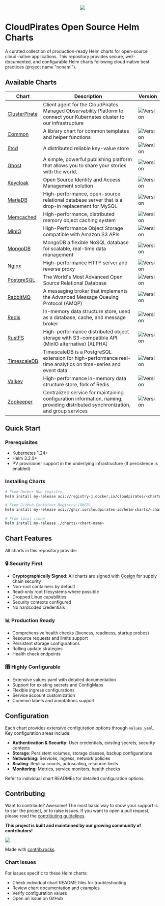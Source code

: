 <p align="center">
    <a href="https://artifacthub.io/packages/search?org=cloudpirates">
      <img src="https://img.shields.io/endpoint?url=https://artifacthub.io/badge/repository/cloudpirates" />
    </a>
</p>

# CloudPirates Open Source Helm Charts

A curated collection of production-ready Helm charts for open-source cloud-native applications.
This repository provides secure, well-documented, and configurable Helm charts following cloud-native best practices (project name "nonami").

## Available Charts

| Chart                                  | Description                                                                                                               | Version |
| -------------------------------------- | ------------------------------------------------------------------------------------------------------------------------- | ------- |
| [ClusterPirate](charts/clusterpirate/) | Client agent for the CloudPirates Managed Observability Platform to connect your Kubernetes cluster to our infrastructure | ![Version](https://img.shields.io/badge/dynamic/yaml?url=https://raw.githubusercontent.com/CloudPirates-io/helm-charts/main/charts/clusterpirate/Chart.yaml&label=&query=version&prefix=v) |
| [Common](charts/common/)               | A library chart for common templates and helper functions                                                                 | ![Version](https://img.shields.io/badge/dynamic/yaml?url=https://raw.githubusercontent.com/CloudPirates-io/helm-charts/main/charts/common/Chart.yaml&label=&query=version&prefix=v) |
| [Etcd](charts/etcd/)               | A distributed reliable key-value store                                                                 | ![Version](https://img.shields.io/badge/dynamic/yaml?url=https://raw.githubusercontent.com/CloudPirates-io/helm-charts/main/charts/etcd/Chart.yaml&label=&query=version&prefix=v) |
| [Ghost](charts/ghost/)                 | A simple, powerful publishing platform that allows you to share your stories with the world.                              | ![Version](https://img.shields.io/badge/dynamic/yaml?url=https://raw.githubusercontent.com/CloudPirates-io/helm-charts/main/charts/ghost/Chart.yaml&label=&query=version&prefix=v) |
| [Keycloak](charts/keycloak/)           | Open Source Identity and Access Management solution                                                                       | ![Version](https://img.shields.io/badge/dynamic/yaml?url=https://raw.githubusercontent.com/CloudPirates-io/helm-charts/main/charts/keycloak/Chart.yaml&label=&query=version&prefix=v) |
| [MariaDB](charts/mariadb/)             | High-performance, open-source relational database server that is a drop-in replacement for MySQL                          | ![Version](https://img.shields.io/badge/dynamic/yaml?url=https://raw.githubusercontent.com/CloudPirates-io/helm-charts/main/charts/mariadb/Chart.yaml&label=&query=version&prefix=v) |
| [Memcached](charts/memcached/)         | High-performance, distributed memory object caching system                                                                | ![Version](https://img.shields.io/badge/dynamic/yaml?url=https://raw.githubusercontent.com/CloudPirates-io/helm-charts/main/charts/memcached/Chart.yaml&label=&query=version&prefix=v) |
| [MinIO](charts/minio/)                 | High-Performance Object Storage compatible with Amazon S3 APIs                                                            | ![Version](https://img.shields.io/badge/dynamic/yaml?url=https://raw.githubusercontent.com/CloudPirates-io/helm-charts/main/charts/minio/Chart.yaml&label=&query=version&prefix=v) |
| [MongoDB](charts/mongodb/)             | MongoDB a flexible NoSQL database for scalable, real-time data management                                                 | ![Version](https://img.shields.io/badge/dynamic/yaml?url=https://raw.githubusercontent.com/CloudPirates-io/helm-charts/main/charts/mongodb/Chart.yaml&label=&query=version&prefix=v) |
| [Nginx](charts/nginx/)                 | High-performance HTTP server and reverse proxy                                                                            | ![Version](https://img.shields.io/badge/dynamic/yaml?url=https://raw.githubusercontent.com/CloudPirates-io/helm-charts/main/charts/nginx/Chart.yaml&label=&query=version&prefix=v) |
| [PostgreSQL](charts/postgres/)         | The World's Most Advanced Open Source Relational Database                                                                 | ![Version](https://img.shields.io/badge/dynamic/yaml?url=https://raw.githubusercontent.com/CloudPirates-io/helm-charts/main/charts/postgres/Chart.yaml&label=&query=version&prefix=v) |
| [RabbitMQ](charts/rabbitmq/)           | A messaging broker that implements the Advanced Message Queuing Protocol (AMQP)                                           | ![Version](https://img.shields.io/badge/dynamic/yaml?url=https://raw.githubusercontent.com/CloudPirates-io/helm-charts/main/charts/rabbitmq/Chart.yaml&label=&query=version&prefix=v) |
| [Redis](charts/redis/)                 | In-memory data structure store, used as a database, cache, and message broker                                             | ![Version](https://img.shields.io/badge/dynamic/yaml?url=https://raw.githubusercontent.com/CloudPirates-io/helm-charts/main/charts/redis/Chart.yaml&label=&query=version&prefix=v) |
| [RustFS](charts/rustfs/)               | High-performance distributed object storage with S3-compatible API (MinIO alternative) [ALPHA]                            | ![Version](https://img.shields.io/badge/dynamic/yaml?url=https://raw.githubusercontent.com/CloudPirates-io/helm-charts/main/charts/rustfs/Chart.yaml&label=&query=version&prefix=v) |
| [TimescaleDB](charts/timescaledb/)     | TimescaleDB is a PostgreSQL extension for high-performance real-time analytics on time-series and event data              | ![Version](https://img.shields.io/badge/dynamic/yaml?url=https://raw.githubusercontent.com/CloudPirates-io/helm-charts/main/charts/timescaledb/Chart.yaml&label=&query=version&prefix=v) |
| [Valkey](charts/valkey/)               | High-performance in-memory data structure store, fork of Redis                                                            | ![Version](https://img.shields.io/badge/dynamic/yaml?url=https://raw.githubusercontent.com/CloudPirates-io/helm-charts/main/charts/valkey/Chart.yaml&label=&query=version&prefix=v) |
| [Zookeeper](charts/zookeeper/)         | Centralized service for maintaining configuration information, naming, providing distributed synchronization, and group services | ![Version](https://img.shields.io/badge/dynamic/yaml?url=https://raw.githubusercontent.com/CloudPirates-io/helm-charts/main/charts/zookeeper/Chart.yaml&label=&query=version&prefix=v) |


## Quick Start

### Prerequisites

- Kubernetes 1.24+
- Helm 3.2.0+
- PV provisioner support in the underlying infrastructure (if persistence is enabled)

### Installing Charts

```bash
# From Docker Hub registry
helm install my-release oci://registry-1.docker.io/cloudpirates/<chartname>

# From GitHub Container Registry (GHCR)
helm install my-release oci://ghcr.io/cloudpirates-io/helm-charts/<chartname>

# From local clone
helm install my-release ./charts/<chart-name>
```

## Chart Features

All charts in this repository provide:

### 🔒 **Security First**

- **Cryptographically Signed**: All charts are signed with [Cosign](COSIGN.md) for supply chain security
- Non-root containers by default
- Read-only root filesystems where possible
- Dropped Linux capabilities
- Security contexts configured
- No hardcoded credentials

### 📊 **Production Ready**

- Comprehensive health checks (liveness, readiness, startup probes)
- Resource requests and limits support
- Persistent storage configurations
- Rolling update strategies
- Health check endpoints

### 🎛️ **Highly Configurable**

- Extensive values.yaml with detailed documentation
- Support for existing secrets and ConfigMaps
- Flexible ingress configurations
- Service account customization
- Common labels and annotations support

## Configuration

Each chart provides extensive configuration options through `values.yaml`. Key configuration areas include:

- **Authentication & Security**: User credentials, existing secrets, security contexts
- **Storage**: Persistent volumes, storage classes, backup configurations
- **Networking**: Services, ingress, network policies
- **Scaling**: Replica counts, autoscaling, resource limits
- **Monitoring**: Metrics, service monitors, health checks

Refer to individual chart READMEs for detailed configuration options.

## Contributing

Want to contribute? Awesome! The most basic way to show your support is to star the project, or to raise issues. If you want to open a pull request, please read the [contributing guidelines](CONTRIBUTING.md).

**This project is built and maintained by our growing community of contributors!**

<a href="https://github.com/CloudPirates-io/helm-charts/graphs/contributors">
  <img src="https://contrib.rocks/image?repo=CloudPirates-io/helm-charts" />
</a>

Made with [contrib.rocks](https://contrib.rocks).

### Chart Issues

For issues specific to these Helm charts:

- Check individual chart README files for troubleshooting
- Review chart documentation and examples
- Verify configuration values
- Open an issue on GitHub
